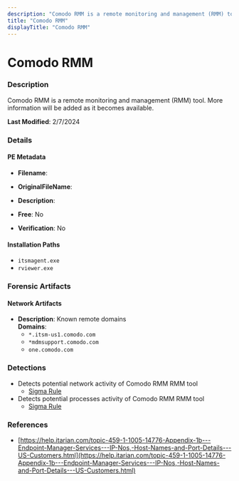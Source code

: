 ```yaml
---
description: "Comodo RMM is a remote monitoring and management (RMM) tool. More information will be added as it becomes available."
title: "Comodo RMM"
displayTitle: "Comodo RMM"
---
```




# Comodo RMM


### Description

Comodo RMM is a remote monitoring and management (RMM) tool. More information will be added as it becomes available.



**Last Modified**: 2/7/2024

### Details


#### PE Metadata
- **Filename**: 
- **OriginalFileName**: 
- **Description**: 


- **Free**: No

- **Verification**: No




#### Installation Paths
- `itsmagent.exe`
- `rviewer.exe`

### Forensic Artifacts




#### Network Artifacts
- **Description**: Known remote domains
<br/>**Domains**:
    - `*.itsm-us1.comodo.com`
    - `*mdmsupport.comodo.com`
    - `one.comodo.com`


### Detections
- Detects potential network activity of Comodo RMM RMM tool
  - [Sigma Rule](https://github.com/magicsword-io/LOLRMM/blob/main/detections/sigma/comodo_rmm_network_sigma.yml)
- Detects potential processes activity of Comodo RMM RMM tool
  - [Sigma Rule](https://github.com/magicsword-io/LOLRMM/blob/main/detections/sigma/comodo_rmm_processes_sigma.yml)

### References
- [https://help.itarian.com/topic-459-1-1005-14776-Appendix-1b---Endpoint-Manager-Services---IP-Nos,-Host-Names-and-Port-Details---US-Customers.html](https://help.itarian.com/topic-459-1-1005-14776-Appendix-1b---Endpoint-Manager-Services---IP-Nos,-Host-Names-and-Port-Details---US-Customers.html)


